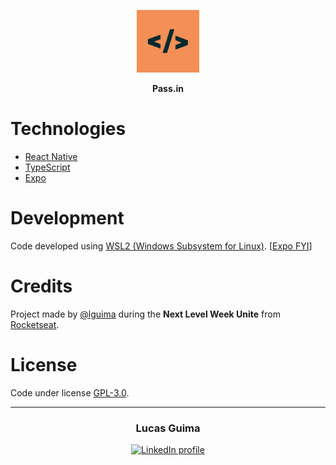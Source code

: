 <p align="center">
  <img alt="Pass.in" src="./assets/images/icon.png" width="100">
</p>

<p align="center">
  <strong>Pass.in</strong>
</p>

# Technologies

- [React Native](https://reactnative.dev)
- [TypeScript](https://www.typescriptlang.org)
- [Expo](https://expo.io)

# Development

Code developed using [WSL2 (Windows Subsystem for Linux)](https://learn.microsoft.com/en-us/windows/wsl/install). [[Expo FYI](https://expo.fyi/wsl)]

# Credits

Project made by [@lguima](https://github.com/lguima) during the **Next Level Week Unite** from [Rocketseat](https://rocketseat.com.br).

# License

Code under license [GPL-3.0](LICENSE.md).

---

<h3 align="center">
  Lucas Guima
</h3>

<p align="center">
  <a href="https://www.linkedin.com/in/lucasguima/">
    <img alt="LinkedIn profile" src="https://img.shields.io/badge/LinkedIn-lucasguima-0e76a8?style=flat&logoColor=white&logo=linkedin">
  </a>
</p>
